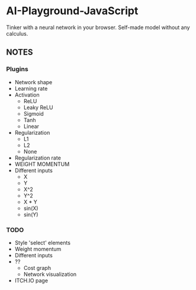 # AI-Playground-JavaScript

Tinker with a neural network in your browser. Self-made model without any calculus.

## NOTES

### Plugins

- Network shape
- Learning rate
- Activation
	- ReLU
    - Leaky ReLU
	- Sigmoid
	- Tanh
	- Linear
- Regularization
	- L1
	- L2
	- None
- Regularization rate
- WEIGHT MOMENTUM
- Different inputs
	- X
	- Y
	- X^2
	- Y^2
	- X * Y
	- sin(X)
	- sin(Y)

### TODO

- Style 'select' elements
- Weight momentum
- Different inputs
- ??
    - Cost graph
    - Network visualization
- ITCH.IO page
